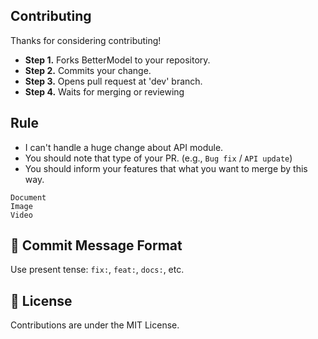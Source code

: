 ## Contributing

Thanks for considering contributing!

* **Step 1.** Forks BetterModel to your repository.
* **Step 2.** Commits your change.
* **Step 3.** Opens pull request at 'dev' branch.
* **Step 4.** Waits for merging or reviewing

## Rule
* I can't handle a huge change about API module.  
* You should note that type of your PR. (e.g., `Bug fix` / `API update`)   
* You should inform your features that what you want to merge by this way.
```
Document
Image
Video
```

## 📄 Commit Message Format
Use present tense: `fix:`, `feat:`, `docs:`, etc.

## 📜 License
Contributions are under the MIT License.
